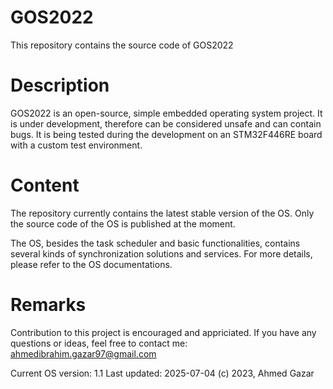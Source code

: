 # GOS2022
This repository contains the source code of GOS2022

# Description
GOS2022 is an open-source, simple embedded operating system project.
It is under development, therefore can be considered unsafe and can contain bugs.
It is being tested during the development on an STM32F446RE board with
a custom test environment.

# Content
The repository currently contains the latest stable version of the OS.
Only the source code of the OS is published at the moment.

The OS, besides the task scheduler and basic functionalities, contains
several kinds of synchronization solutions and services. For more details, please refer
to the OS documentations.

# Remarks
Contribution to this project is encouraged and appriciated.
If you have any questions or ideas, feel free to contact me: ahmedibrahim.gazar97@gmail.com

Current OS version: 1.1
Last updated: 2025-07-04
(c) 2023, Ahmed Gazar
